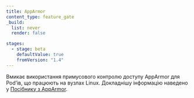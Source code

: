 ```yaml
---
title: AppArmor
content_type: feature_gate
_build:
  list: never
  render: false

stages:
  - stage: beta
    defaultValue: true
    fromVersion: "1.4"
---
```

Вмикає використання примусового контролю доступу AppArmor для Podʼів, що працюють на вузлах Linux. Докладнішу інформацію наведено у [Посібнику з AppArmor](/docs/tutorials/security/apparmor/).
